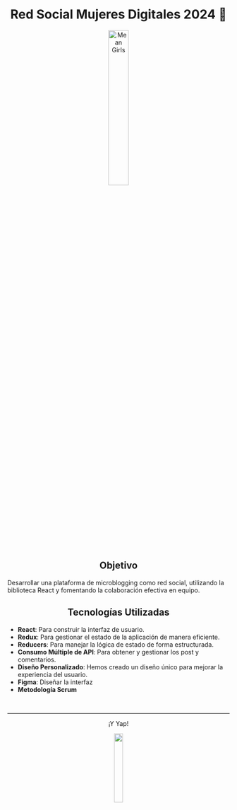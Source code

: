 <div align="center">  
    <h1>Red Social Mujeres Digitales 2024 🩷</h1>
    <img src="https://y.yarn.co/7e9d9c97-163e-4351-a81a-ea953d32220b_text.gif" width="30%" alt="Mean Girls">
</div>

<h2 align="center">Objetivo</h2>
<p>Desarrollar una plataforma de microblogging como red social, utilizando la biblioteca React y fomentando la colaboración efectiva en equipo.</p>


<h2 align="center">Tecnologías Utilizadas</h2>
<ul>
    <li><strong>React</strong>: Para construir la interfaz de usuario.</li>
    <li><strong>Redux</strong>: Para gestionar el estado de la aplicación de manera eficiente.</li>
    <li><strong>Reducers</strong>: Para manejar la lógica de estado de forma estructurada.</li>
    <li><strong>Consumo Múltiple de API</strong>: Para obtener y gestionar los post y comentarios.</li>
    <li><strong>Diseño Personalizado</strong>: Hemos creado un diseño único para mejorar la experiencia del usuario.</li>
    <li><strong>Figma</strong>: Diseñar la interfaz</li>
    <li><strong>Metodología Scrum</strong></li>
</ul>

<br />

---


<div align="center">
  <p>¡Y Yap!</p>
  <img src="https://github.com/user-attachments/assets/fe1f514e-e8d8-4632-85c3-437f4754a393" width="20%" style="display:inline;">
</div>
